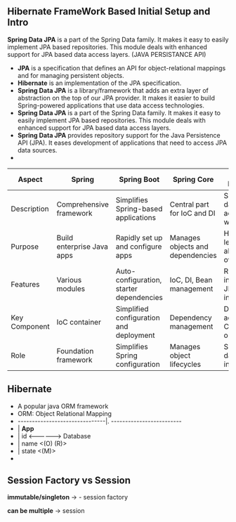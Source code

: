 ## Hibernate FrameWork Based Initial Setup and Intro

**Spring Data JPA** is a part of the Spring Data family. It makes it easy to easily implement JPA based repositories. This module deals with enhanced support for JPA based data access layers.
(JAVA PERSISTANCE API)

- **JPA** is a specification that defines an API for object-relational mappings and for managing persistent objects.
- **Hibernate** is an implementation of the JPA specification.
- **Spring Data JPA** is a library/framework that adds an extra layer of abstraction on the top of our JPA provider. It makes it easier to build Spring-powered applications that use data access technologies.
- **Spring Data JPA** is a part of the Spring Data family. It makes it easy to easily implement JPA based repositories. This module deals with enhanced support for JPA based data access layers.
- **Spring Data JPA** provides repository support for the Java Persistence API (JPA). It eases development of applications that need to access JPA data sources.
- 

| Aspect        | Spring                     | Spring Boot                              | Spring Core                      | Spring Data JPA                        |
| ------------- | -------------------------- | ---------------------------------------- | -------------------------------- | -------------------------------------- |
| Description   | Comprehensive framework    | Simplifies Spring-based applications     | Central part for IoC and DI      | Simplifies data access with JPA        |
| Purpose       | Build enterprise Java apps | Rapidly set up and configure apps        | Manages objects and dependencies | Higher-level abstraction over JPA      |
| Features      | Various modules            | Auto-configuration, starter dependencies | IoC, DI, Bean management         | Repository interfaces, JPA integration |
| Key Component | IoC container              | Simplified configuration and deployment  | Dependency management            | Data access and CRUD operations        |
| Role          | Foundation framework       | Simplifies Spring configuration          | Manages object lifecycles        | Simplifies database interactions       |

## Hibernate

- A popular java ORM framework
- ORM: Object Relational Mapping
- -------------------------------|.                   -------------------------
- |      **App**
- |     id                        <------>                             Database
- |     name                <(O)  (R)>
- |     state                    <(M)>
- 

## Session Factory vs Session

**immutable/singleton** -> - session factory

**can be multiple** -> session
